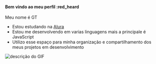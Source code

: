 #### Bem vindo ao meu perfil :red_heard

Meu nome é GT

- Estou estudando na [Alura](https://www.alura.com.br/)
- Estou me desenvolvendo em varias linguagens mais a principale é JavaScript
- Utilizo esse espaço para minha organização e compartilhamento dos meus projetos em desenvolvimento

![descrição do GIF]([https://www.google.com/url?sa=i&url=https%3A%2F%2Fsupport.snosites.com%2Fhc%2Fen-us%2Farticles%2F115001588173-How-to-Add-a-GIF&psig=AOvVaw34Pg3AzwMacaBctDN1Pah9&ust=1719334347261000&source=images&cd=vfe&opi=89978449&ved=0CA4QjRxqFwoTCKCjp9rZ9IYDFQAAAAAdAAAAABAT](https://media4.giphy.com/media/GY6Zmupsc3ilQbsjbL/giphy.webp?cid=790b7611nbf1fyqog41jvp75by789yvcn6gi2ndet5el4ubf&ep=v1_gifs_search&rid=giphy.webp&ct=g))
